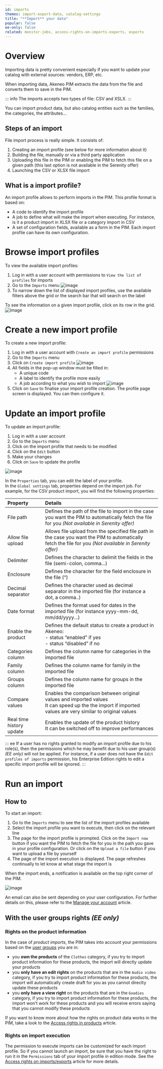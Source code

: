 ```yaml
---
id: imports
themes: import-export-data, catalog-settings
title: "**Import** your data"
popular: false
ee-only: false
related: monitor-jobs, access-rights-on-imports-exports, exports
---
```


# Overview

Importing data is pretty convenient especially if you want to update your catalog with external sources: vendors, ERP, etc.

When importing data, Akeneo PIM extracts the data from the file and converts them to save in the PIM.

::: info
The imports accepts two types of file: CSV and XSLX.
:::

You can import product data, but also catalog entities such as the families, the categories, the attributes...

## Steps of an import
File import process is really simple. It consists of:
1.  Creating an import profile (see below for more information about it)
1.  Building the file, manually or via a third party application
2.  Uploading this file in the PIM or enabling the PIM to fetch this file on a given path (this last option is not available in the Serenity offer)
1.  Launching the CSV or XLSX file import

## What is a import profile?

An import profile allows to perform imports in the PIM. This profile format is based on:
- A code to identify the import profile
- A job to define what will make the import when executing. For instance, is it a product import in XLSX file or a category import in CSV
- A set of configuration fields, available as a form in the PIM. Each import profile can have its own configuration.

# Browse import profiles

To view the available import profiles:
1.  Log in with a user account with permissions to `View the list of profiles` for imports
1.  Go to the `Imports` menu
![image](../img/Imports.png)
1.  To narrow down the list of displayed import profiles, use the available filters above the grid or the search bar that will search on the label

To see the information on a given import profile, click on its row in the grid.
![image](../img/Imports_Imports2.png)

# Create a new import profile

To create a new import profile:
1.  Log in with a user account with `Create an import profile` permissions
1.  Go to the `Imports` menu
1.  Click on `Create import profile`
![image](../img/Imports_CTACreateImportProfile.png)
1.  All fields in the pop-up window must be filled in:
    - A unique code
    - A label to identify the profile more easily
    - A job according to what you wish to import
![image](../img/Imports_CreateImportProfile.png)
1.  Click on `Save` to finalise your import profile creation. The profile page screen is displayed. You can then configure it.

# Update an import profile

To update an import profile:
1.  Log in with a user account
1.  Go to the `Imports` menu
1.  Click on the import profile that needs to be modified
1.  Click on the `Edit` button
1.  Make your changes
1.  Click on `Save` to update the profile

![image](../img/Imports_EditButton.png)

In the `Properties` tab, you can edit the label of your profile.  
In the `Global settings` tab, properties depend on the import job. For example, for the CSV product import, you will find the following properties:

| Property             | Details |
|:---------------------|:--------|
| File path            | Defines the path of the file to import in the case you want the PIM to automatically fetch the file for you _(Not available in Serenity offer)_ |
| Allow file upload        | Allows file upload from the specified file path in the case you want the PIM to automatically fetch the file for you _(Not available in Serenity offer)_ |
| Delimiter            | Defines the character to delimit the fields in the file (semi-colon, comma...) |
| Enclosure   | Defines the character for the field enclosure in the file (“) |
| Decimal separator    | Defines the character used as decimal separator in the imported file (for instance a dot, a comma..) |
| Date format          | Defines the format used for dates in the imported file (for instance yyyy-mm-dd, mm/dd/yyyy...)      |
| Enable the product       | Defines the default status to create a product in Akeneo: <br>- status “enabled” if yes <br>- status “disabled” if no    |
| Categories column        | Defines the column name for categories in the imported file  |
| Family column            | Defines the column name for family in the imported file    |
| Groups column            | Defines the column name for groups in the imported file   |
| Compare values           | Enables the comparison between original values and imported values<br>It can speed up the the import if imported values are very similar to original values |
| Real time history update | Enables the update of the product history<br>It can be switched off to improve performances     |

::: ee
If a user has no rights granted to modify an import profile due to his role(s), then the permissions which he may benefit due to his user group(s) _(EE only)_ will not be applied. For instance, if a user does not have the `Edit profiles of imports` permission, his Enterprise Edition rights to edit a specific import profile will be ignored.
:::

# Run an import

## How to
To start an import:
1.  Go to the `Imports` menu to see the list of the import profiles available
1.  Select the import profile you want to execute, then click on the relevant line
1.  The page for the import profile is prompted. Click on the `Import now` button if you want the PIM to fetch the file for you in the path you gave in your profile configuration. Or click on the `Upload a file` button if you want to upload a file by yourself
1.  The page of the import execution is displayed. The page refreshes continually to let know at what stage the import is

When the import ends, a notification is available on the top right corner of the PIM.

![image](../img/Imports-ImportProcess.gif)

An email can also be sent depending on your user configuration. For further details on this, please refer to the [Manage your account](/articles/manage-your-account.html) article.

## With the user groups rights _(EE only)_

### Rights on the product information
In the case of *product imports*, the PIM takes into account your permissions based on the [user groups](/articles/what-is-a-user-groups.html) you are in:
- you **own the products** of the `Clothes` category, if you try to import product information for these products, the import will directly update your products
- you **only have an edit rights** on the products that are in the `Audio video` category, if you try to import product information for these products, the import will automatically create draft for you as you cannot direclty update these products
- you **only have a view right** on the products that are in the `Goodies` category, if you try to import product information for these products, the import won't work for these products and you will receive errors saying that you cannot modify these products

If you want to know more about how the rights on product data works in the PIM, take a look to the [Access rights in products](/articles/access-rights-on-rpoducts) article.

### Rights on import execution
The permission to execute imports can be customized for each import profile. So if you cannot launch an import, be sure that you have the right to run it in the `Permissions` tab of your import profile in edition mode. See the [Access rights on imports/exports](/articles/access-rights-on-imports-exports.html) article for more details.
